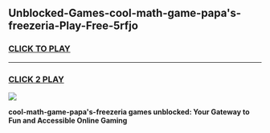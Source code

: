 
## Unblocked-Games-cool-math-game-papa's-freezeria-Play-Free-5rfjo
<h3>
<a href="https://premium76.site?title=cool-math-game-papa's-freezeria&ref=10A">CLICK TO PLAY</a></h3>
<hr>

<h3>
<a href="https://premium76.site?title=cool-math-game-papa's-freezeria&ref=10A">CLICK 2 PLAY</a>
  
</h3>

<a href="https://premium76.site?title=cool-math-game-papa's-freezeria&ref=10A"><img src="https://clearcache.store/games.png"></a>


**cool-math-game-papa's-freezeria games unblocked: Your Gateway to Fun and Accessible Online Gaming**
